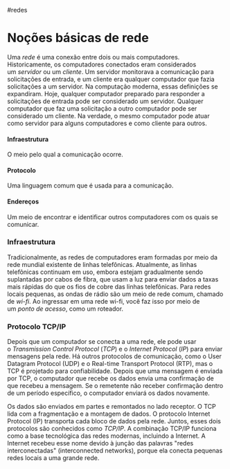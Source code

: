 #redes 
# Noções básicas de rede

Uma _rede_ é uma conexão entre dois ou mais computadores. Historicamente, os computadores conectados eram considerados um _servidor_ ou um _cliente_. Um servidor monitorava a comunicação para solicitações de entrada, e um cliente era qualquer computador que fazia solicitações a um servidor. Na computação moderna, essas definições se expandiram. Hoje, qualquer computador preparado para responder a solicitações de entrada pode ser considerado um servidor. Qualquer computador que faz uma solicitação a outro computador pode ser considerado um cliente. Na verdade, o mesmo computador pode atuar como servidor para alguns computadores e como cliente para outros.

#### Infraestrutura

O meio pelo qual a comunicação ocorre.

#### Protocolo

Uma linguagem comum que é usada para a comunicação.

#### Endereços

Um meio de encontrar e identificar outros computadores com os quais se comunicar.

### Infraestrutura

Tradicionalmente, as redes de computadores eram formadas por meio da rede mundial existente de linhas telefônicas. Atualmente, as linhas telefônicas continuam em uso, embora estejam gradualmente sendo suplantadas por cabos de fibra, que usam a luz para enviar dados a taxas mais rápidas do que os fios de cobre das linhas telefônicas. Para redes locais pequenas, as ondas de rádio são um meio de rede comum, chamado de _wi-fi_. Ao ingressar em uma rede wi-fi, você faz isso por meio de um _ponto de acesso_, como um roteador.

### Protocolo TCP/IP

Depois que um computador se conecta a uma rede, ele pode usar o _Transmission Control Protocol_ (_TCP_) e o _Internet Protocol_ (_IP_) para enviar mensagens pela rede. Há outros protocolos de comunicação, como o User Datagram Protocol (UDP) e o Real-time Transport Protocol (RTP), mas o TCP é projetado para confiabilidade. Depois que uma mensagem é enviada por TCP, o computador que recebe os dados envia uma confirmação de que recebeu a mensagem. Se o remetente não receber confirmação dentro de um período específico, o computador enviará os dados novamente.

Os dados são enviados em partes e remontados no lado receptor. O TCP lida com a fragmentação e a montagem de dados. O protocolo Internet Protocol (IP) transporta cada bloco de dados pela rede. Juntos, esses dois protocolos são conhecidos como _TCP/IP_. A combinação TCP/IP funciona como a base tecnológica das redes modernas, incluindo a Internet. A Internet recebeu esse nome devido à junção das palavras "redes interconectadas" (interconnected networks), porque ela conecta pequenas redes locais a uma grande rede.
































